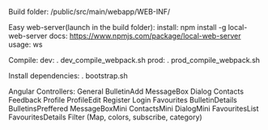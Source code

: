 Build folder:
  /public/src/main/webapp/WEB-INF/

Easy web-server(launch in the build folder):
  install: npm install -g local-web-server
  docs: https://www.npmjs.com/package/local-web-server
  usage: ws

Compile:
  dev: . dev_compile_webpack.sh
  prod: . prod_compile_webpack.sh

Install dependencies:
  . bootstrap.sh

Angular Controllers:
General
BulletinAdd
MessageBox
Dialog
Contacts
Feedback
Profile
ProfileEdit
Register
Login
Favourites
BulletinDetails
BulletinsPreffered
MessageBoxMini
ContactsMini
DialogMini
FavouritesList
FavouritesDetails
Filter (Map, colors, subscribe, category)
